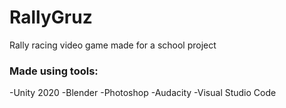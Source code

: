 # RallyGruz
Rally racing video game made for a school project
### Made using tools:
-Unity 2020
-Blender
-Photoshop
-Audacity
-Visual Studio Code
